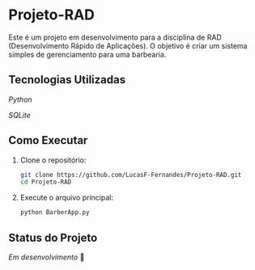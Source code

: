 # Projeto-RAD

Este é um projeto em desenvolvimento para a disciplina de RAD (Desenvolvimento Rápido de Aplicações). O objetivo é criar um sistema simples de gerenciamento para uma barbearia.

## Tecnologias Utilizadas

*Python*

*SQLite*


## Como Executar

1. Clone o repositório:

   ```bash
   git clone https://github.com/LucasF-Fernandes/Projeto-RAD.git
   cd Projeto-RAD


2. Execute o arquivo principal:

   ```bash
   python BarberApp.py


## Status do Projeto

*Em desenvolvimento* 🚧
